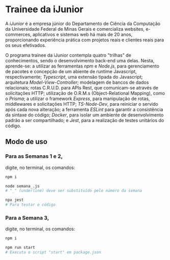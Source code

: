 # Trainee da iJunior

A *iJunior* é a empresa júnior do Departamento de Ciência da Computação da Universidade Federal de Minas Gerais e comercializa websites, e-commerces, aplicativos e sistemas web há mais de 20 anos, proporcionando experiência prática com projetos reais e clientes reais para os seus efetivados.

O programa trainee da iJunior contempla quatro "trilhas" de conhecimentos, sendo o desenvolvimento back-end uma delas. Nesta, aprende-se: a utilizar as ferramentas *npm* e *Node.js*, para gerenciamento de pacotes e concepção de um abiente de runtime Javascript, respectivamente; *Typescript*, uma extensão tipada do Javascript; arquitetura *Model-View-Controller*; modelagem de bancos de dados relacionais; rotas C.R.U.D. para APIs Rest, que comunicam-se através de solicitações HTTP; utilização de O.R.M.s (Object-Relational Mapping), como o *Prisma*; a utilizar o framework *Express*, para manipulação de rotas, middlewares e solicitações HTTP; *TS-Node-Dev*, para reiniciar o servido após cada nova alteração; a ferramenta *ESLint* para garantir a consistência da sintaxe do código; *Docker*, para isolar um ambiente de desenvolvimento padrão a ser compartilhado; e *Jest*, para a realização de testes unitários do código.

## Modo de uso

### Para as Semanas 1 e 2, 
digite, no terminal, os comandos:

```bash
npm i

node semana_.js
# "_" (underline) deve ser substituído pelo número da semana
```

```bash
npx jest
# Para testar o código
```

### Para a Semana 3, 
digite, no terminal, os comandos:

```bash
npm i

npm run start
# Executa o script "start" em package.json
```
